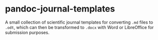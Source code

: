 # pandoc-journal-templates
A small collection of scientific journal templates for converting `.md` files to `.odt`, which can then be transformed to `.docx` with Word or LibreOffice for submission purposes.

